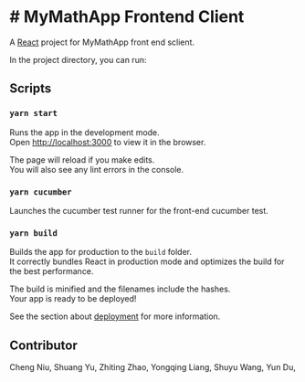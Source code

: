 
# # MyMathApp Frontend Client

A <a href="https://react.dev/" target="_blank">React</a> project for MyMathApp front end sclient.

In the project directory, you can run:

## Scripts
### `yarn start`

Runs the app in the development mode.<br />
Open [http://localhost:3000](http://localhost:3000) to view it in the browser.

The page will reload if you make edits.<br />
You will also see any lint errors in the console.
### `yarn cucumber`

Launches the cucumber test runner for the front-end cucumber test.

### `yarn build`

Builds the app for production to the `build` folder.<br />
It correctly bundles React in production mode and optimizes the build for the best performance.

The build is minified and the filenames include the hashes.<br />
Your app is ready to be deployed!

See the section about [deployment](https://facebook.github.io/create-react-app/docs/deployment) for more information.


## Contributor
Cheng Niu, Shuang Yu, Zhiting Zhao, Yongqing Liang, Shuyu Wang, Yun Du,
